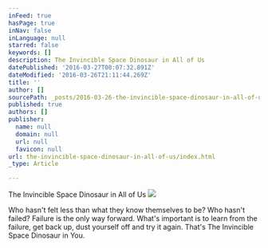 ```yaml
---
inFeed: true
hasPage: true
inNav: false
inLanguage: null
starred: false
keywords: []
description: The Invincible Space Dinosaur in All of Us
datePublished: '2016-03-27T00:07:32.891Z'
dateModified: '2016-03-26T21:11:44.269Z'
title: ''
author: []
sourcePath: _posts/2016-03-26-the-invincible-space-dinosaur-in-all-of-us.md
published: true
authors: []
publisher:
  name: null
  domain: null
  url: null
  favicon: null
url: the-invincible-space-dinosaur-in-all-of-us/index.html
_type: Article

---
```

The Invincible Space Dinosaur in All of Us
![](https://the-grid-user-content.s3-us-west-2.amazonaws.com/28169165-4b22-4a55-932c-04927e50643f.jpg)

Who hasn't felt less than what they know themselves to be? Who hasn't failed? Failure is the only way forward. What's important is to learn from the failure, get back up, dust yourself off and try it again. That's The Invincible Space Dinosaur in You.